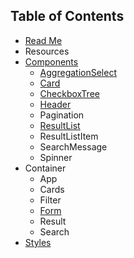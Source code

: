 ## Table of Contents

* [Read Me](/README.md)
* Resources
* [Components](/docs/components/README.md)
  * [AggregationSelect](/docs/components/AggregationSelect.md)
  * [Card](/docs/components/card.md)
  * [CheckboxTree](/docs/components/CheckboxTree.md)
  * [Header](/docs/components/Header.md)
  * Pagination
  * [ResultList](/docs/components/ResultList.md)
  * ResultListItem
  * SearchMessage
  * Spinner
* Container
  * App
  * Cards
  * Filter
  * [Form](/docs/containers/Form.md)
  * Result
  * Search
* [Styles](/docs/Styles.md)
